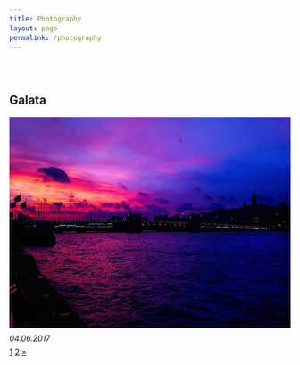 ```yaml
---
title: Photography
layout: page
permalink: /photography
---
```


<head>
<style>
  p {
    display: block;
    margin-top: 0.5em;
    margin-bottom: 0.5em;
    margin-left: 0;
    margin-right: 0; 
}
  
  .pagination {
    display: inline-block;
}

.pagination a {
    color: black;
    float: left;
    padding: 8px 16px;
    text-decoration: none;
    text-align: center;
}

.pagination a.active {
    background-color: white;
    color: #4b0082;
}

.pagination a:hover:not(.active) {color: #aa33ff;}

</style>
</head>
<body>

<h2 style="margin-top: 75px"> Galata </h2>
<img src="/photos/galata.jpg" style="width:672px;height:378px;">
<p> <i>04.06.2017</i> </p>

<div class="center">
  <div class="pagination">
    <a class="active" href="#">1</a>
    <a href="photography/2">2</a>
    <a href="photography/2">&raquo;</a>
  </div>
</div>  

</body>
